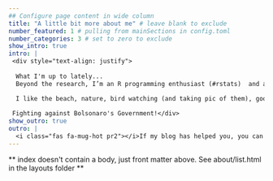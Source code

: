 ```yaml
---
## Configure page content in wide column
title: "A little bit more about me" # leave blank to exclude
number_featured: 1 # pulling from mainSections in config.toml
number_categories: 3 # set to zero to exclude
show_intro: true
intro: |
 <div style="text-align: justify"> 
  
  What I'm up to lately...
  Beyond the research, I’m an R programming enthusiast (#rstats)  and also love Github and its features. 

  I like the beach, nature, bird watching (and taking pic of them), good beers (and good wines), good food, books (TAG lover <3), statistic, random TECH content and I can't live without music.
 
 Fighting against Bolsonaro's Government!</div>
show_outro: true 
outro: |
  <i class="fas fa-mug-hot pr2"></i>If my blog has helped you, you can [buy me a coffee](https://ko-fi.com/)!
---
```


** index doesn't contain a body, just front matter above.
See about/list.html in the layouts folder **
